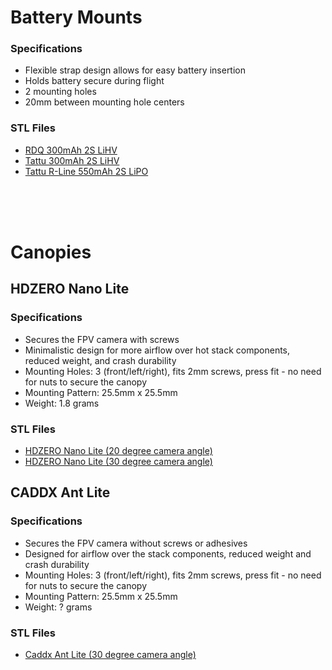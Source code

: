 # Battery Mounts

### Specifications
* Flexible strap design allows for easy battery insertion
* Holds battery secure during flight
* 2 mounting holes
* 20mm between mounting hole centers 

### STL Files
* [RDQ 300mAh 2S LiHV](https://github.com/schome1/stl-drone/blob/main/battery-mount-rdq-300mah-2s-lihv.stl)
* [Tattu 300mAh 2S LiHV](https://github.com/schome1/stl-drone/blob/main/battery-mount-tattu-300mah-2s-lihv.stl)
* [Tattu R-Line 550mAh 2S LiPO](https://github.com/schome1/stl-drone/blob/main/battery-mount-tattu-rline-2s-550.stl)

<br>
<br>
<br>

# Canopies

## HDZERO Nano Lite

### Specifications
* Secures the FPV camera with screws
* Minimalistic design for more airflow over hot stack components, reduced weight, and crash durability
* Mounting Holes: 3 (front/left/right), fits 2mm screws, press fit - no need for nuts to secure the canopy
* Mounting Pattern: 25.5mm x 25.5mm
* Weight: 1.8 grams

### STL Files
* [HDZERO Nano Lite (20 degree camera angle)](https://github.com/schome1/stl-drone/blob/main/canopy-hdzero-nano-lite-20deg.stl)
* [HDZERO Nano Lite (30 degree camera angle)](https://github.com/schome1/stl-drone/blob/main/canopy-hdzero-nano-lite-30deg.stl)

## CADDX Ant Lite

### Specifications
* Secures the FPV camera without screws or adhesives
* Designed for airflow over the stack components, reduced weight and crash durability
* Mounting Holes: 3 (front/left/right), fits 2mm screws, press fit - no need for nuts to secure the canopy
* Mounting Pattern: 25.5mm x 25.5mm
* Weight: ? grams

### STL Files
* [Caddx Ant Lite (30 degree camera angle)](https://github.com/schome1/stl-drone/blob/main/canopy-caddx-ant-lite-30deg.stl)
